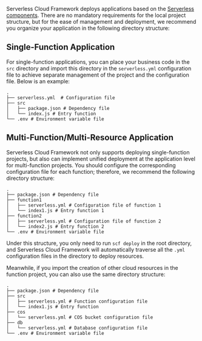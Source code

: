 Serverless Cloud Framework deploys applications based on the [Serverless components](https://github.com/serverless/components/blob/master/README.cn.md). There are no mandatory requirements for the local project structure, but for the ease of management and deployment, we recommend you organize your application in the following directory structure:

## Single-Function Application
For single-function applications, you can place your business code in the `src` directory and import this directory in the `serverless.yml` configuration file to achieve separate management of the project and the configuration file. Below is an example:

```
.
├── serverless.yml  # Configuration file
├── src
│   ├── package.json # Dependency file
│   └── index.js # Entry function
└── .env # Environment variable file
```

## Multi-Function/Multi-Resource Application
Serverless Cloud Framework not only supports deploying single-function projects, but also can implement unified deployment at the application level for multi-function projects. You should configure the corresponding configuration file for each function; therefore, we recommend the following directory structure:

```
.
├── package.json # Dependency file
├── function1
│   ├── serverless.yml # Configuration file of function 1
│   └── index1.js # Entry function 1
├── function2
│   ├── serverless.yml # Configuration file of function 2
│   └── index2.js # Entry function 2
└── .env # Environment variable file
```
Under this structure, you only need to run `scf deploy` in the root directory, and Serverless Cloud Framework will automatically traverse all the `.yml` configuration files in the directory to deploy resources.

Meanwhile, if you import the creation of other cloud resources in the function project, you can also use the same directory structure:
```
.
├── package.json # Dependency file
├── src
│   ├── serverless.yml # Function configuration file
│   └── index1.js # Entry function
├── cos
│   └── serverless.yml # COS bucket configuration file
├── db
│   └── serverless.yml # Database configuration file
└── .env # Environment variable file
```
